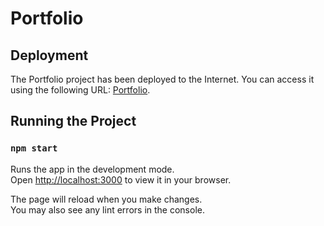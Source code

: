 # Portfolio

## Deployment

The Portfolio project has been deployed to the Internet. You can access it using the following URL: [Portfolio](https://portfolio-iz63-danielrazal.vercel.app/).

## Running the Project

### `npm start`

Runs the app in the development mode.\
Open [http://localhost:3000](http://localhost:3000) to view it in your browser.

The page will reload when you make changes.\
You may also see any lint errors in the console.

